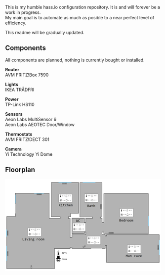 This is my humble hass.io configuration repository. It is and will forever be a work in progress.  
My main goal is to automate as much as posible to a near perfect level of efficiency.

This readme will be gradually updated.

## Components
All components are planned, nothing is currently bought or installed.

**Router**  
AVM FRITZ!Box 7590

**Lights**  
IKEA TRÅDFRI

**Power**  
TP-Link HS110

**Sensors**  
Aeon Labs MultiSensor 6  
Aeon Labs AEOTEC Door/Window

**Thermostats**  
AVM FRITZ!DECT 301

**Camera**  
Yi Technology Yi Dome

## Floorplan
![Image of floorplan](/images/floorplan.png)